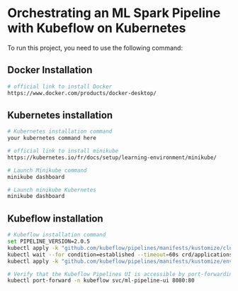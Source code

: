 # Orchestrating an ML Spark Pipeline with Kubeflow on Kubernetes

To run this project, you need to use the following command:

## Docker Installation
```bash
# official link to install Docker
https://www.docker.com/products/docker-desktop/
```

## Kubernetes installation
```bash
# Kubernetes installation command
your kubernetes command here

# official link to install minikube
https://kubernetes.io/fr/docs/setup/learning-environment/minikube/

# Launch Minikube command
minikube dashboard 

# Launch minikube Kubernetes
minikube dashboard 
```

## Kubeflow installation
```bash
# Kubeflow installation command
set PIPELINE_VERSION=2.0.5
kubectl apply -k "github.com/kubeflow/pipelines/manifests/kustomize/cluster-scoped-resources?ref=$PIPELINE_VERSION"
kubectl wait --for condition=established --timeout=60s crd/applications.app.k8s.io
kubectl apply -k "github.com/kubeflow/pipelines/manifests/kustomize/env/platform-agnostic-pns?ref=$PIPELINE_VERSION"

# Verify that the Kubeflow Pipelines UI is accessible by port-forwarding
kubectl port-forward -n kubeflow svc/ml-pipeline-ui 8080:80
```
